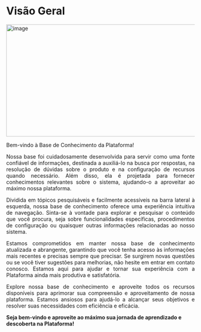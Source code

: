 # Visão Geral
<img width="1080" height="300" alt="image" src="https://github.com/user-attachments/assets/d0e2e061-f00f-4cd7-8279-3d89646f17fe" />

Bem-vindo à Base de Conhecimento da Plataforma!

<p style="text-align: justify;">Nossa base foi cuidadosamente desenvolvida para servir como uma fonte confiável de informações, destinada a auxiliá-lo na busca por respostas, na resolução de dúvidas sobre o produto e na configuração de recursos quando necessário. Além disso, ela é projetada para fornecer conhecimentos relevantes sobre o sistema, ajudando-o a aproveitar ao máximo nossa plataforma.</p>

<p style="text-align: justify;">Dividida em tópicos pesquisáveis e facilmente acessíveis na barra lateral à esquerda, nossa base de conhecimento oferece uma experiência intuitiva de navegação. Sinta-se à vontade para explorar e pesquisar o conteúdo que você procura, seja sobre funcionalidades específicas, procedimentos de configuração ou quaisquer outras informações relacionadas ao nosso sistema.</p>

<p style="text-align: justify;">Estamos comprometidos em manter nossa base de conhecimento atualizada e abrangente, garantindo que você tenha acesso às informações mais recentes e precisas sempre que precisar. Se surgirem novas questões ou se você tiver sugestões para melhorias, não hesite em entrar em contato conosco. Estamos aqui para ajudar e tornar sua experiência com a Plataforma ainda mais produtiva e satisfatória.</p>

<p style="text-align: justify;">Explore nossa base de conhecimento e aproveite todos os recursos disponíveis para aprimorar sua compreensão e aproveitamento de nossa plataforma. Estamos ansiosos para ajudá-lo a alcançar seus objetivos e resolver suas necessidades com eficiência e eficácia.</p>

**Seja bem-vindo e aproveite ao máximo sua jornada de aprendizado e descoberta na Plataforma!**
